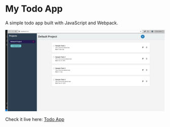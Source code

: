# My Todo App

A simple todo app built with JavaScript and Webpack.

![Todo App Screenshot](assets/screenshot-cropped.png)

Check it live here: [Todo App](https://mansuur-iman.github.io/my-todo-app)

